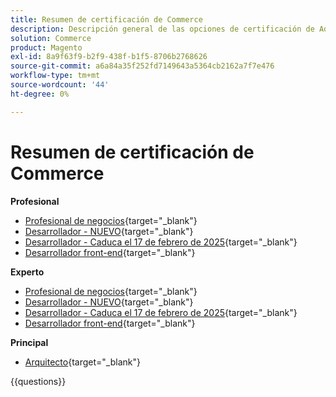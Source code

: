 ```yaml
---
title: Resumen de certificación de Commerce
description: Descripción general de las opciones de certificación de Adobe Commerce
solution: Commerce
product: Magento
exl-id: 8a9f63f9-b2f9-438f-b1f5-8706b2768626
source-git-commit: a6a84a35f252fd7149643a5364cb2162a7f7e476
workflow-type: tm+mt
source-wordcount: '44'
ht-degree: 0%

---
```


# Resumen de certificación de Commerce

**Profesional**

* [Profesional de negocios](https://certification.adobe.com/certification/business-practitioner-professional){target="_blank"} <!--AD0-E712-->
* [Desarrollador - NUEVO](https://certification.adobe.com/certification/adobe-commerce-developer-professional-v2){target="_blank"} <!--AD0-E724-->
* [Desarrollador - Caduca el 17 de febrero de 2025](https://certification.adobe.com/certification/commerce-developer-professional){target="_blank"} <!--AD0-E717-->
* [Desarrollador front-end](https://certification.adobe.com/certification/front-end-developer-professional){target="_blank"} <!--AD0-E721-->

**Experto**

* [Profesional de negocios](https://certification.adobe.com/certification/adobe-commerce-business-practitioner-expert){target="_blank"} <!--AD0-E708-->
* [Desarrollador - NUEVO](https://certification.adobe.com/certification/adobe-commerce-developer-expert-v2){target="_blank"} <!--AD0-E716-->
* [Desarrollador - Caduca el 17 de febrero de 2025](https://certification.adobe.com/certification/adobe-commerce-developer-expert){target="_blank"} <!--AD0-E716-->
* [Desarrollador front-end](https://certification.adobe.com/certification/front-end-developer-expert){target="_blank"} <!--AD0-E720-->

**Principal**

* [Arquitecto](https://certification.adobe.com/certification/commerce-architect-master){target="_blank"} <!--AD0-E722-->

{{questions}}

